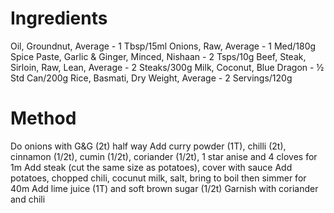 # Ingredients

Oil, Groundnut, Average - 1 Tbsp/15ml
Onions, Raw, Average  - 1 Med/180g
Spice Paste, Garlic & Ginger, Minced, Nishaan - 2 Tsps/10g
Beef, Steak, Sirloin, Raw, Lean, Average  - 2 Steaks/300g
Milk, Coconut, Blue Dragon  - ½ Std Can/200g
Rice, Basmati, Dry Weight, Average  - 2 Servings/120g

# Method

Do onions with G&G (2t) half way
Add curry powder (1T), chilli (2t), cinnamon (1/2t), cumin (1/2t), coriander (1/2t), 1 star anise and 4 cloves for 1m
Add steak (cut the same size as potatoes), cover with sauce
Add potatoes, chopped chili, cocunut milk, salt, bring to boil then simmer for 40m
Add lime juice (1T) and soft brown sugar (1/2t)
Garnish with coriander and chili